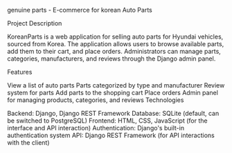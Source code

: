 genuine parts - E-commerce for korean Auto Parts

Project Description

KoreanParts is a web application for selling auto parts for Hyundai vehicles, sourced from Korea. The application allows users to browse available parts, add them to their cart, and place orders. Administrators can manage parts, categories, manufacturers, and reviews through the Django admin panel.

Features

View a list of auto parts
Parts categorized by type and manufacturer
Review system for parts
Add parts to the shopping cart
Place orders
Admin panel for managing products, categories, and reviews
Technologies

Backend: Django, Django REST Framework
Database: SQLite (default, can be switched to PostgreSQL)
Frontend: HTML, CSS, JavaScript (for the interface and API interaction)
Authentication: Django's built-in authentication system
API: Django REST Framework (for API interactions with the client)
